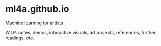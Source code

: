 # ml4a.github.io

[Machine learning for artists](http://ml4a.github.io/)

W.I.P. notes, demos, interactive visuals, art projects, references, further readings, etc.
